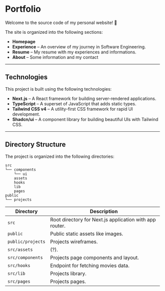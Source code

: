 # Portfolio
Welcome to the source code of my personal website! 👋

The site is organized into the following sections:

- **Homepage**
- **Experience** – An overview of my  journey in Software Engineering.
- **Resume** – My resume with my experiences and informations.
- **About** – Some information and my contact

---

## Technologies

This project is built using the following technologies:

- **Next.js** – A React framework for building server-rendered applications.
- **TypeScript** – A superset of JavaScript that adds static types.
- **Tailwind CSS v4** – A utility-first CSS framework for rapid UI development.
- **Shadcn/ui** – A component library for building beautiful UIs with Tailwind CSS.

---

## Directory Structure

The project is organized into the following directories:

```text
src
└── components
    └── ui
    assets
    hooks
    lib
    pages
public
└── projects
```

| Directory            | Description                                             |
| -------------------- | ------------------------------------------------------- |
| `src`                | Root directory for Next.js application with app router. |
| `public`             | Public static assets like images.                       |
| `public/projects`    | Projects wireframes.                                    |
| `src/assets`         | (?).                                                    |
| `src/components`     | Projects page components and layout.                    |
| `src/hooks`          | Endpoint for fetching movies data.                      |
| `src/lib`            | Projects library.                                       |
| `src/pages`          | Projects pages.                                         |

